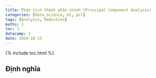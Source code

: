 ```yaml
---
title: Phân tích thành phần chính (Principal Component Analysis)
categories: [data_science, ml, pcl]
tags: [Analysis, Reduction]
maths: 1
toc: 1
datacamp: 1
date: 2019-10-15
---
```


{% include toc.html %}

## Định nghĩa